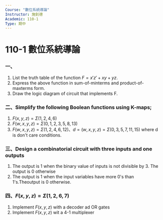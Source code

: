 ```yaml
---
Course: "數位系統導論"
Instructor: 施釗德
Academic: 110-1
Type: 期中
---
```




# 110-1 數位系統導論

### 一、

1. List the truth table of the function $F = x'z' + xy +yz$.
2. Express the above function in sum-of-minterms and product-of-maxterms form.
3. Draw the logic diagram of circuit that implements F.

### 二、Simplify the following Boolean functions using K-maps;

1. $F(x,y,z) = \Sigma(1,2,4,6)$
2. $F(w,x,y,z) = \Sigma(0,1,2,3,5,8,13)$
3. $F(w,x,y,z) = \Sigma(1,2,4,6,12)、d = (w,x,y,z)=\Sigma(0,3,5,7,11,15)$ where d is don't care conditions.

### 三、Design a combinatorial circuit with three inputs and one outputs

1. The output is 1 when the binary value of inputs is not divisible by 3. The output is 0 otherwise
2. The output is 1 when the input variables have more 0's than 1's.Theoutput is 0 otherwise.

### 四、$F(x,y,z) = \Sigma(1,2,6,7)$

1. Implement $F(x,y,z)$ with a decoder ad OR gates
2. Implement $F(x,y,z)$ wit a 4-1 multiplexer


